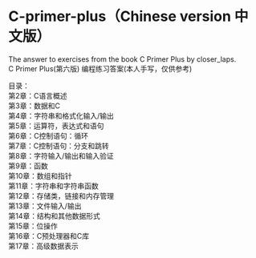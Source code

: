 # C-primer-plus（Chinese version 中文版） <br>

The answer to exercises from the book C Primer Plus by closer_laps.   <br>
C Primer Plus(第六版) 编程练习答案(本人手写，仅供参考)   <br>

目录：<br>
第2章：C语言概述<br>
第3章：数据和C<br>
第4章：字符串和格式化输入/输出<br>
第5章：运算符，表达式和语句<br>
第6章：C控制语句：循环<br>
第7章：C控制语句：分支和跳转<br>
第8章：字符输入/输出和输入验证<br>
第9章：函数<br>
第10章：数组和指针<br>
第11章：字符串和字符串函数<br>
第12章：存储类，链接和内存管理<br>
第13章：文件输入/输出<br>
第14章：结构和其他数据形式<br>
第15章：位操作<br>
第16章：C预处理器和C库<br>
第17章：高级数据表示<br>
